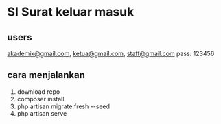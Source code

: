 # SI Surat keluar masuk

## users

akademik@gmail.com, ketua@gmail.com, staff@gmail.com
pass: 123456

## cara menjalankan

1. download repo
1. composer install
1. php artisan migrate:fresh --seed
1. php artisan serve
